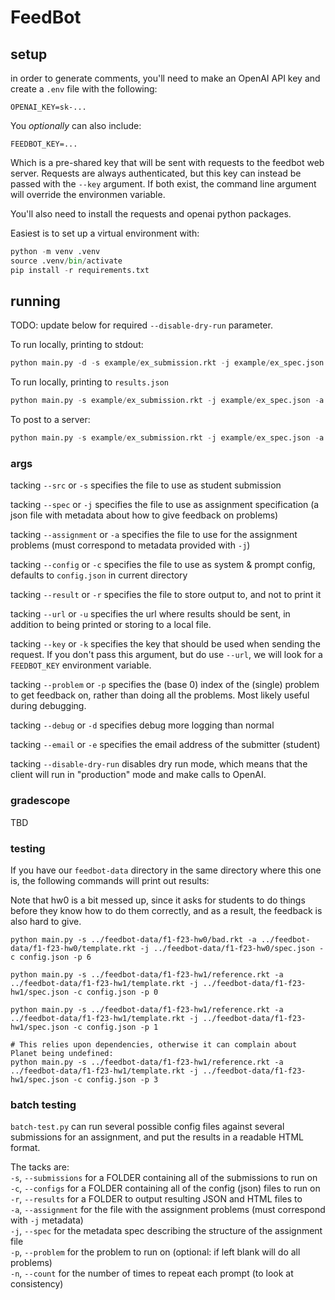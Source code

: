 # FeedBot

## setup

in order to generate comments, you'll need to make an OpenAI API key and create a `.env` file with the following:

```
OPENAI_KEY=sk-...
```

You _optionally_ can also include:

```
FEEDBOT_KEY=...
```

Which is a pre-shared key that will be sent with requests to the feedbot web server. Requests are always authenticated, but this key can instead be passed with the `--key` argument. If both exist, the command line argument will override the environmen variable.

You'll also need to install the requests and openai python packages.

Easiest is to set up a virtual environment with:

``` python
python -m venv .venv
source .venv/bin/activate
pip install -r requirements.txt
```

## running

TODO: update below for required `--disable-dry-run` parameter.

To run locally, printing to stdout:

``` python
python main.py -d -s example/ex_submission.rkt -j example/ex_spec.json -a example/ex_assign.rkt -c config.json 
```

To run locally, printing to `results.json`

``` python
python main.py -s example/ex_submission.rkt -j example/ex_spec.json -a example/ex_assign.rkt -c config.json -r example/ex_results.json 
```

To post to a server:


``` python
python main.py -s example/ex_submission.rkt -j example/ex_spec.json -a example/ex_assign.rkt -c config.json -r example/ex_results.json -u https://feedbot.dbp.io -k YOUNEEDTOKNOWTHIS 
```

### args

tacking `--src` or `-s` specifies the file to use as student submission

tacking `--spec` or `-j` specifies the file to use as assignment specification (a json file with metadata about how to give feedback on problems)

tacking `--assignment` or `-a` specifies the file to use for the assignment problems (must correspond to metadata provided with `-j`)

tacking `--config` or `-c` specifies the file to use as system & prompt config, defaults to `config.json` in current directory

tacking `--result` or `-r` specifies the file to store output to, and not to print it

tacking `--url` or `-u` specifies the url where results should be sent, in addition to being printed or storing to a local file.

tacking `--key` or `-k` specifies the key that should be used when sending the request. If you don't pass this argument, but do use `--url`, we will look for a `FEEDBOT_KEY` environment variable.

tacking `--problem` or `-p` specifies the (base 0) index of the (single) problem to get feedback on, rather than doing all the problems. Most likely useful during debugging.

tacking `--debug` or `-d` specifies debug more logging than normal

tacking `--email` or `-e` specifies the email address of the submitter (student)

tacking `--disable-dry-run` disables dry run mode, which means that the client will run in "production" mode and make calls to OpenAI.

### gradescope

TBD

### testing

If you have our `feedbot-data` directory in the same directory where this one is, the following commands will print out results:

Note that hw0 is a bit messed up, since it asks for students to do things before
they know how to do them correctly, and as a result, the feedback is also hard
to give.

``` shell
python main.py -s ../feedbot-data/f1-f23-hw0/bad.rkt -a ../feedbot-data/f1-f23-hw0/template.rkt -j ../feedbot-data/f1-f23-hw0/spec.json -c config.json -p 6

python main.py -s ../feedbot-data/f1-f23-hw1/reference.rkt -a ../feedbot-data/f1-f23-hw1/template.rkt -j ../feedbot-data/f1-f23-hw1/spec.json -c config.json -p 0

python main.py -s ../feedbot-data/f1-f23-hw1/reference.rkt -a ../feedbot-data/f1-f23-hw1/template.rkt -j ../feedbot-data/f1-f23-hw1/spec.json -c config.json -p 1

# This relies upon dependencies, otherwise it can complain about Planet being undefined:
python main.py -s ../feedbot-data/f1-f23-hw1/reference.rkt -a ../feedbot-data/f1-f23-hw1/template.rkt -j ../feedbot-data/f1-f23-hw1/spec.json -c config.json -p 3
```

### batch testing

`batch-test.py` can run several possible config files against several submissions for an assignment, and
put the results in a readable HTML format.

The tacks are: \
`-s`, `--submissions` for a FOLDER containing all of the submissions to run on \
`-c`, `--configs` for a FOLDER containing all of the config (json) files to run on \
`-r`, `--results` for a FOLDER to output resulting JSON and HTML files to \
`-a`, `--assignment` for the file with the assignment problems (must correspond with `-j` metadata) \
`-j`, `--spec` for the metadata spec describing the structure of the assignment file \
`-p`, `--problem` for the problem to run on (optional: if left blank will do all problems) \
`-n`, `--count` for the number of times to repeat each prompt (to look at consistency)

